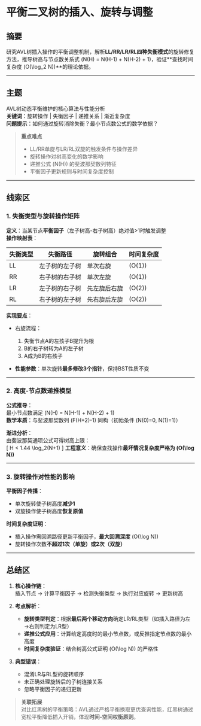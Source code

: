 # 平衡二叉树的插入、旋转与调整

## 摘要  
研究AVL树插入操作的平衡调整机制，解析**LL/RR/LR/RL四种失衡模式**的旋转修复方法，推导树高与节点数关系式 \(N(H) = N(H-1) + N(H-2) + 1\)，验证**查找时间复杂度 \(O(\log_2 N)\)**的理论依据。

---

## 主题  
AVL树动态平衡维护的核心算法与性能分析  
**关键词**：旋转操作 | 失衡因子 | 递推关系 | 渐近复杂度  
**问题提示**：如何通过旋转消除失衡？最小节点数公式的数学依据？

> **重点难点**  
> - LL/RR单旋与LR/RL双旋的触发条件与操作差异  
> - 旋转操作对树高变化的数学影响  
> - 递推公式 \(N(H)\) 的斐波那契数列特征  
> - 平衡因子更新规则与时间复杂度控制

---

## 线索区  

### 1. 失衡类型与旋转操作矩阵  
**定义**：当某节点**平衡因子**（左子树高-右子树高）绝对值>1时触发调整  
**操作映射表**：  

| 失衡类型 | 失衡路径        | 旋转组合      | 时间复杂度 |
|----------|-----------------|---------------|------------|
| LL       | 左子树的左子树  | 单次右旋      | \(O(1)\)   |
| RR       | 右子树的右子树  | 单次左旋      | \(O(1)\)   |
| LR       | 左子树的右子树  | 先左旋后右旋  | \(O(2)\)   |
| RL       | 右子树的左子树  | 先右旋后左旋  | \(O(2)\)   |

**实现要点**：  
- 右旋流程：  
  1. 失衡节点A的左孩子B提升为根  
  2. B的右子树转为A的左子树  
  3. A成为B的右孩子  

- **性能参数**：单次旋转**最多修改3个指针**，保持BST性质不变

---

### 2. 高度-节点数递推模型  
**公式推导**：  
最小节点数满足 \(N(H) = N(H-1) + N(H-2) + 1\)  
**数学本质**：与斐波那契数列 \(F(H+2)-1\) 同构（初始条件 \(N(0)=0, N(1)=1\)）  

**渐进分析**：  
由斐波那契通项公式可得树高上限：  
\[
H < 1.44 \log_2(N+1)
\]
**工程意义**：确保查找操作**最坏情况复杂度严格为 \(O(\log N)\)**

---

### 3. 旋转操作对性能的影响  
**平衡因子传播**：  
- 单次旋转使子树高度**减少1**  
- 双旋操作使子树高度**恢复原值**

**时间复杂度证明**：  
- 插入操作需回溯路径更新平衡因子，**最大回溯深度** \(O(\log N)\)  
- 旋转操作次数**不超过1次（单旋）或2次（双旋）**

---

## 总结区  

1. **核心操作链**：  
   插入节点 → 计算平衡因子 → 检测失衡类型 → 执行对应旋转 → 更新树高  

2. **考点解析**：  
   - **旋转类型判定**：根据**最后两个移动方向**确定LR/RL类型（如插入路径为左→右则判定为LR型）  
   - **递推公式应用**：计算给定高度时的最小节点数，或反推指定节点数的最小高度  
   - **时间复杂度验证**：结合树高公式证明 \(O(\log N)\) 的严格性  

3. **典型错误**：  
   - 混淆LR与RL型的旋转顺序  
   - 未正确处理旋转后的子树连接关系  
   - 忽略平衡因子的递归更新  

> **关联拓展**  
> 对比红黑树的平衡策略：AVL通过严格平衡换取更优查询性能，红黑树通过宽松平衡降低插入开销，体现**时间-空间权衡原则**。
